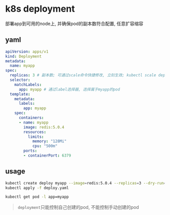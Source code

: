 # k8s deployment

部署app到可用的node上, 并确保pod的副本数符合配置, 任意扩容缩容

## yaml

```yaml
apiVersion: apps/v1
kind: Deployment
metadata:
  name: myapp
spec:
  replicas: 3 # 副本数; 可通过scale命令快捷修改, 立刻生效; kubectl scale deploy myapp --replicas=5
  selector:
    matchLabels:
      app: myapp # 通过label选择器, 选择属于myapp的pod
  template:
    metadata:
      labels:
        app: myapp
    spec:
      containers:
      - name: myapp
        image: redis:5.0.4
        resources:
          limits:
            memory: "128Mi"
            cpu: "500m"
        ports:
        - containerPort: 6379
```

## usage

```sh
kubectl create deploy myapp --image=redis:5.0.4 --replicas=3 --dry-run=client -o yaml > deploy.yaml
kubectl apply -f deploy.yaml

kubectl get pod -l app=myapp
```

> `deployment`只能控制自己创建的pod, 不能控制手动创建的pod